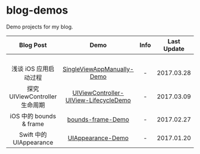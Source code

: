 # blog-demos

Demo projects for my blog.

|           Blog Post            |                                                   Demo                                                    | Info | Last Update |
| :----------------------------: | :-------------------------------------------------------------------------------------------------------: | :--: | :---------: |
|                                |                                                                                                           |      |             |
|                                |                                                                                                           |      |             |
|                                |                                                                                                           |      |             |
|                                |                                                                                                           |      |             |
|     浅谈 iOS 应用启动过程      |            [SingleViewAppManually-Demo](https://github.com/kingcos/SingleViewAppManually-Demo)            |  -   | 2017.03.28  |
| 探究 UIViewController 生命周期 | [UIViewController-UIView-LifecycleDemo](https://github.com/kingcos/UIViewController-UIView-LifecycleDemo) |  -   | 2017.03.09  |
|    iOS 中的 bounds & frame     |                     [bounds-frame-Demo](https://github.com/kingcos/ounds-frame-Demo)                      |  -   | 2017.02.27  |
|    Swift 中的 UIAppearance     |                     [UIAppearance-Demo](https://github.com/kingcos/UIAppearance-Demo)                     |  -   | 2017.01.20  |
